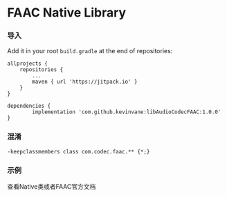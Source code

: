 # FAAC Native Library

### 导入

Add it in your root `build.gradle` at the end of repositories:
```
allprojects {
    repositories {
        ...
        maven { url 'https://jitpack.io' }
    }
}

dependencies {
        implementation 'com.github.kevinvane:libAudioCodecFAAC:1.0.0'
}
```


### 混淆

```
-keepclassmembers class com.codec.faac.** {*;}
```


### 示例

查看Native类或者FAAC官方文档